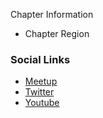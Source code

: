 Chapter Information
* Chapter Region

### Social Links
* [Meetup](https://www.meetup.com/OWASP-Cape-Town-Chapter-Meetup/)
* [Twitter](https://twitter.com/OWASP_CPT)
* [Youtube](https://www.youtube.com/channel/UC514UtotMbbNAPqP6aeNpXA)
